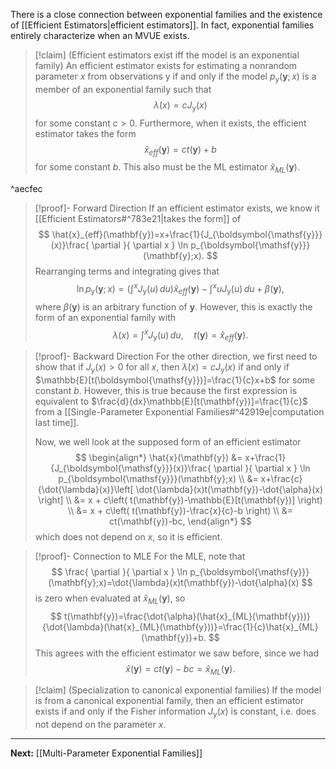 There is a close connection between exponential families and the existence of [[Efficient Estimators|efficient estimators]]. In fact, exponential families entirely characterize when an MVUE exists.

> [!claim] (Efficient estimators exist iff the model is an exponential family)
> An efficient estimator exists for estimating a nonrandom parameter $x$ from observations $\boldsymbol{\mathsf{y}}$ if and only if the model $p_{\boldsymbol{\mathsf{y}}}(\mathbf{y};x)$ is a member of an exponential family such that
> $$
> \dot{\lambda}(x)=cJ_{\boldsymbol{\mathsf{y}}}(x)
> $$
> for some constant $c>0$. Furthermore, when it exists, the efficient estimator takes the form
> $$
> \hat{x}_{eff}(\mathbf{y})=ct(\mathbf{y})+b
> $$
> for some constant $b$. This also must be the ML estimator $\hat{x}_{ML}(\mathbf{y})$.

^aecfec

> [!proof]- Forward Direction
> If an efficient estimator exists, we know it [[Efficient Estimators#^783e21|takes the form]] of 
> $$
> \hat{x}_{eff}(\mathbf{y})=x+\frac{1}{J_{\boldsymbol{\mathsf{y}}}(x)}\frac{ \partial  }{ \partial x } \ln p_{\boldsymbol{\mathsf{y}}}(\mathbf{y};x).
> $$
> Rearranging terms and integrating gives that
> $$
> \ln p_{\boldsymbol{\mathsf{y}}}(\mathbf{y};x)=\left( \int^{x} J_{\boldsymbol{\mathsf{y}}}(u) \, du  \right) \hat{x}_{eff}(\mathbf{y})-\int^x uJ_{\boldsymbol{\mathsf{y}}}(u) \, du + \beta(\mathbf{y}),
> $$
> where $\beta(\mathbf{y})$ is an arbitrary function of $\mathbf{y}$. However, this is exactly the form of an exponential family with
> $$
> \lambda(x)=\int^{x} J_{\boldsymbol{\mathsf{y}}}(u) \, du,\quad
> t(\mathbf{y})=\hat{x}_{eff}(\mathbf{y}).
> $$

> [!proof]- Backward Direction
> For the other direction, we first need to show that if $J_{\boldsymbol{\mathsf{y}}}(x)>0$ for all $x$, then $\dot{\lambda}(x)=cJ_{\boldsymbol{\mathsf{y}}}(x)$ if and only if $\mathbb{E}[t(\boldsymbol{\mathsf{y}})]=\frac{1}{c}x+b$ for some constant $b$. However, this is true because the first expression is equivalent to $\frac{d}{dx}\mathbb{E}[t(\mathbf{y})]=\frac{1}{c}$ from a [[Single-Parameter Exponential Families#^42919e|computation last time]].
> 
> Now, we well look at the supposed form of an efficient estimator
> $$
> \begin{align*}
> \hat{x}(\mathbf{y})
> &= x+\frac{1}{J_{\boldsymbol{\mathsf{y}}}(x)}\frac{ \partial }{ \partial x } \ln p_{\boldsymbol{\mathsf{y}}}(\mathbf{y};x) \\
> &= x+\frac{c}{\dot{\lambda}(x)}\left[ \dot{\lambda}(x)t(\mathbf{y})-\dot{\alpha}(x) \right] \\
> &= x + c\left( t(\mathbf{y})-\mathbb{E}[t(\mathbf{y})] \right) \\
> &= x + c\left( t(\mathbf{y})-\frac{x}{c}-b \right) \\
> &= ct(\mathbf{y})-bc,
> \end{align*}
> $$
> which does not depend on $x$, so it is efficient.

> [!proof]- Connection to MLE
> For the MLE, note that
> $$
> \frac{ \partial }{ \partial x } \ln p_{\boldsymbol{\mathsf{y}}}(\mathbf{y};x)=\dot{\lambda}(x)t(\mathbf{y})-\dot{\alpha}(x)
> $$
> is zero when evaluated at $\hat{x}_{ML}(\mathbf{y})$, so
> $$
> t(\mathbf{y})=\frac{\dot{\alpha}(\hat{x}_{ML}(\mathbf{y}))}{\dot{\lambda}(\hat{x}_{ML}(\mathbf{y}))}=\frac{1}{c}\hat{x}_{ML}(\mathbf{y})+b.
> $$
> This agrees with the efficient estimator we saw before, since we had
> $$
> \hat{x}(\mathbf{y})=ct(\mathbf{y})-bc=\hat{x}_{ML}(\mathbf{y}).
> $$

> [!claim] (Specialization to canonical exponential families)
> If the model is from a canonical exponential family, then an efficient estimator exists if and only if the Fisher information $J_{\boldsymbol{\mathsf{y}}}(x)$ is constant, i.e. does not depend on the parameter $x$.

---

**Next:** [[Multi-Parameter Exponential Families]]
